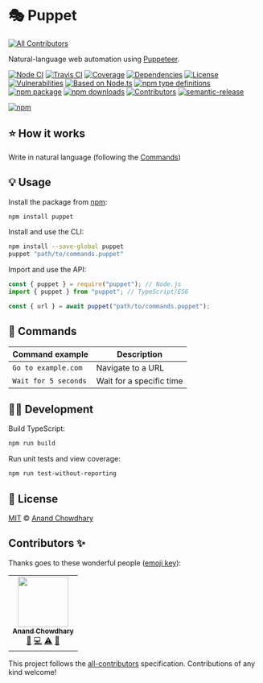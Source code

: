 # 🎭 Puppet
<!-- ALL-CONTRIBUTORS-BADGE:START - Do not remove or modify this section -->
[![All Contributors](https://img.shields.io/badge/all_contributors-1-orange.svg?style=flat-square)](#contributors-)
<!-- ALL-CONTRIBUTORS-BADGE:END -->

Natural-language web automation using [Puppeteer](https://github.com/puppeteer/puppeteer).

[![Node CI](https://img.shields.io/github/workflow/status/AnandChowdhary/puppet/Node%20CI?label=GitHub%20CI&logo=github)](https://github.com/AnandChowdhary/puppet/actions)
[![Travis CI](https://img.shields.io/travis/AnandChowdhary/puppet?label=Travis%20CI&logo=travis%20ci&logoColor=%23fff)](https://travis-ci.org/AnandChowdhary/puppet)
[![Coverage](https://coveralls.io/repos/github/AnandChowdhary/puppet/badge.svg?branch=master&v=2)](https://coveralls.io/github/AnandChowdhary/puppet?branch=master)
[![Dependencies](https://img.shields.io/librariesio/release/npm/puppet)](https://libraries.io/npm/puppet)
[![License](https://img.shields.io/npm/l/puppet)](https://github.com/AnandChowdhary/puppet/blob/master/LICENSE)
[![Vulnerabilities](https://img.shields.io/snyk/vulnerabilities/npm/puppet.svg)](https://snyk.io/test/npm/puppet)
[![Based on Node.ts](https://img.shields.io/badge/based%20on-node.ts-brightgreen)](https://github.com/AnandChowdhary/puppet)
[![npm type definitions](https://img.shields.io/npm/types/puppet.svg)](https://unpkg.com/browse/puppet/dist/index.d.ts)
[![npm package](https://img.shields.io/npm/v/puppet.svg)](https://www.npmjs.com/package/puppet)
[![npm downloads](https://img.shields.io/npm/dw/puppet)](https://www.npmjs.com/package/puppet)
[![Contributors](https://img.shields.io/github/contributors/AnandChowdhary/puppet)](https://github.com/AnandChowdhary/puppet/graphs/contributors)
[![semantic-release](https://img.shields.io/badge/%20%20%F0%9F%93%A6%F0%9F%9A%80-semantic--release-e10079.svg)](https://github.com/semantic-release/semantic-release)

[![npm](https://nodei.co/npm/puppet.png)](https://www.npmjs.com/package/puppet)

## ⭐️ How it works

Write in natural language (following the [Commands](#-commands))

## 💡 Usage

Install the package from [npm](https://www.npmjs.com/package/puppet):

```bash
npm install puppet
```

Install and use the CLI:

```bash
npm install --save-global puppet
puppet "path/to/commands.puppet"
```

Import and use the API:

```ts
const { puppet } = require("puppet"); // Node.js
import { puppet } from "puppet"; // TypeScript/ES6

const { url } = await puppet("path/to/commands.puppet");
```

## 🔫 Commands

| Command example      | Description              |
| -------------------- | ------------------------ |
| `Go to example.com`  | Navigate to a URL        |
| `Wait for 5 seconds` | Wait for a specific time |

## 👩‍💻 Development

Build TypeScript:

```bash
npm run build
```

Run unit tests and view coverage:

```bash
npm run test-without-reporting
```

## 📄 License

[MIT](./LICENSE) © [Anand Chowdhary](https://anandchowdhary.com)

## Contributors ✨

Thanks goes to these wonderful people ([emoji key](https://allcontributors.org/docs/en/emoji-key)):

<!-- ALL-CONTRIBUTORS-LIST:START - Do not remove or modify this section -->
<!-- prettier-ignore-start -->
<!-- markdownlint-disable -->
<table>
  <tr>
    <td align="center"><a href="https://anandchowdhary.com/?utm_source=github&utm_medium=about&utm_campaign=about-link"><img src="https://avatars3.githubusercontent.com/u/2841780?v=4" width="100px;" alt=""/><br /><sub><b>Anand Chowdhary</b></sub></a><br /><a href="#ideas-AnandChowdhary" title="Ideas, Planning, & Feedback">🤔</a> <a href="https://github.com/AnandChowdhary/puppet/commits?author=AnandChowdhary" title="Code">💻</a> <a href="https://github.com/AnandChowdhary/puppet/commits?author=AnandChowdhary" title="Tests">⚠️</a> <a href="https://github.com/AnandChowdhary/puppet/commits?author=AnandChowdhary" title="Documentation">📖</a></td>
  </tr>
</table>

<!-- markdownlint-enable -->
<!-- prettier-ignore-end -->
<!-- ALL-CONTRIBUTORS-LIST:END -->

This project follows the [all-contributors](https://github.com/all-contributors/all-contributors) specification. Contributions of any kind welcome!